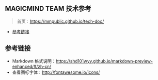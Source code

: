 MAGICMIND TEAM 技术参考
----

> 首页：https://mmpublic.github.io/tech-doc/


<!-- @import "[TOC]" {cmd="toc" depthFrom=1 depthTo=6 orderedList=false} -->
<!-- code_chunk_output -->
* [参考链接](#参考链接)
<!-- /code_chunk_output -->


## 参考链接
* Markdown 格式说明：https://shd101wyy.github.io/markdown-preview-enhanced/#/zh-cn/
* 查看图标字体：http://fontawesome.io/icons/


